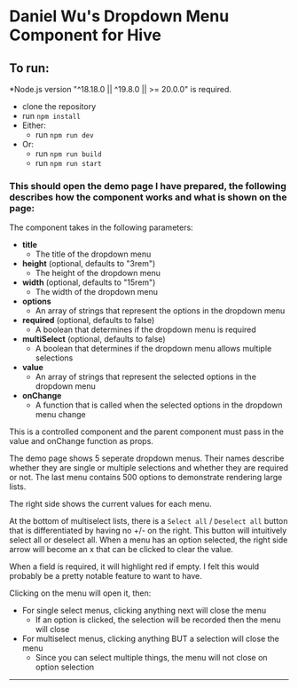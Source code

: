 # Daniel Wu's Dropdown Menu Component for Hive

## To run:

\*Node.js version "^18.18.0 || ^19.8.0 || >= 20.0.0" is required.

- clone the repository
- run `npm install`
- Either:
  - run `npm run dev`
- Or:
  - run `npm run build`
  - run `npm run start`

### This should open the demo page I have prepared, the following describes how the component works and what is shown on the page:

The component takes in the following parameters:

- **title**
  - The title of the dropdown menu
- **height** (optional, defaults to "3rem")
  - The height of the dropdown menu
- **width** (optional, defaults to "15rem")
  - The width of the dropdown menu
- **options**
  - An array of strings that represent the options in the dropdown menu
- **required** (optional, defaults to false)
  - A boolean that determines if the dropdown menu is required
- **multiSelect** (optional, defaults to false)
  - A boolean that determines if the dropdown menu allows multiple selections
- **value**
  - An array of strings that represent the selected options in the dropdown menu
- **onChange**
  - A function that is called when the selected options in the dropdown menu change

This is a controlled component and the parent component must pass in the value and onChange function as props.

The demo page shows 5 seperate dropdown menus. Their names describe whether they are single or multiple selections and whether they are required or not. The last menu contains 500 options to demonstrate rendering large lists.

The right side shows the current values for each menu.

At the bottom of multiselect lists, there is a `Select all` / `Deselect all` button that is differentiated by having no +/- on the right. This button will intuitively select all or deselect all. When a menu has an option selected, the right side arrow will become an x that can be clicked to clear the value.

When a field is required, it will highlight red if empty. I felt this would probably be a pretty notable feature to want to have.

Clicking on the menu will open it, then:

- For single select menus, clicking anything next will close the menu
  - If an option is clicked, the selection will be recorded then the menu will close
- For multiselect menus, clicking anything BUT a selection will close the menu
  - Since you can select multiple things, the menu will not close on option selection

---
